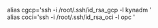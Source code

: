 alias cgcp='ssh -i /root/.ssh/id_rsa_gcp -l kynadm '  
alias coci='ssh -i /root/.ssh/id_rsa_oci -l opc '